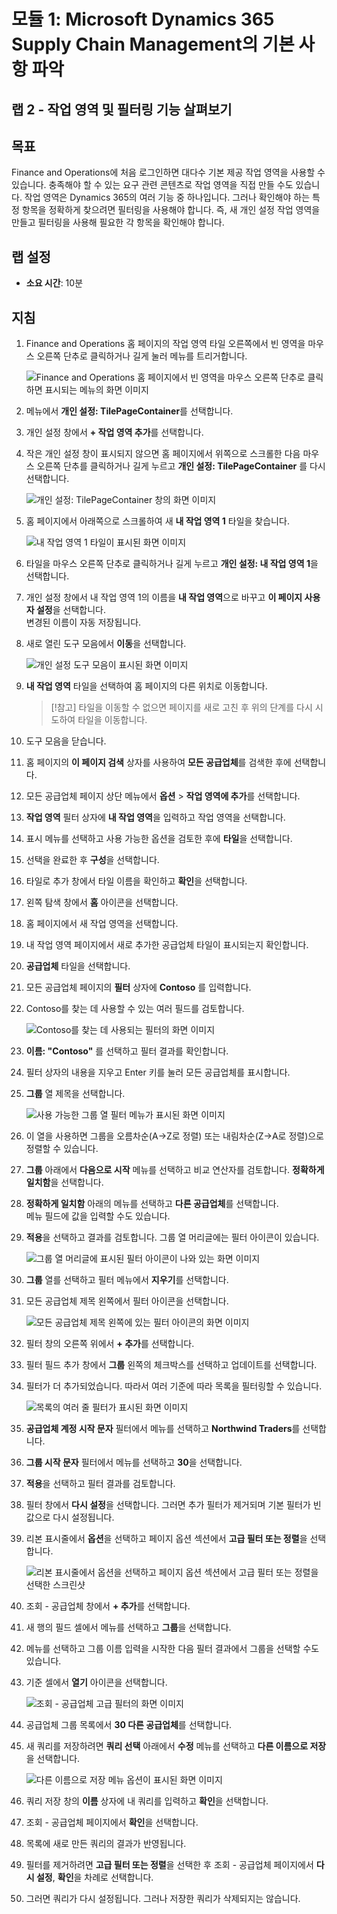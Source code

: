 ﻿---
lab:
    title: '랩 2: 작업 영역 및 필터링 기능 살펴보기'
    module: '모듈 1: Microsoft Dynamics 365 Supply Chain Management의 기본 사항 파악'
---

# 모듈 1: Microsoft Dynamics 365 Supply Chain Management의 기본 사항 파악

## 랩 2 - 작업 영역 및 필터링 기능 살펴보기

## 목표

Finance and Operations에 처음 로그인하면 대다수 기본 제공 작업 영역을 사용할 수 있습니다. 충족해야 할 수 있는 요구 관련 콘텐츠로 작업 영역을 직접 만들 수도 있습니다. 작업 영역은 Dynamics 365의 여러 기능 중 하나입니다. 그러나 확인해야 하는 특정 항목을 정확하게 찾으려면 필터링을 사용해야 합니다. 즉, 새 개인 설정 작업 영역을 만들고 필터링을 사용해 필요한 각 항목을 확인해야 합니다.

## 랩 설정

   - **소요 시간**: 10분

## 지침

1. Finance and Operations 홈 페이지의 작업 영역 타일 오른쪽에서 빈 영역을 마우스 오른쪽 단추로 클릭하거나 길게 눌러 메뉴를 트리거합니다.

    ![Finance and Operations 홈 페이지에서 빈 영역을 마우스 오른쪽 단추로 클릭하면 표시되는 메뉴의 화면 이미지](./media/m1-common-home-page-right-click-personalize.png)

1. 메뉴에서 **개인 설정: TilePageContainer**를 선택합니다.

1. 개인 설정 창에서 **+ 작업 영역 추가**를 선택합니다.

1. 작은 개인 설정 창이 표시되지 않으면 홈 페이지에서 위쪽으로 스크롤한 다음 마우스 오른쪽 단추를 클릭하거나 길게 누르고 **개인 설정: TilePageContainer** 를 다시 선택합니다.

    ![개인 설정: TilePageContainer 창의 화면 이미지](./media/m1-common-home-page-right-click-personalize-window.png)

1. 홈 페이지에서 아래쪽으로 스크롤하여 새 **내 작업 영역 1** 타일을 찾습니다.

    ![내 작업 영역 1 타일이 표시된 화면 이미지](./media/m1-common-home-page-my-workspace-1.png)

1. 타일을 마우스 오른쪽 단추로 클릭하거나 길게 누르고 **개인 설정: 내 작업 영역 1**을 선택합니다.

1. 개인 설정 창에서 내 작업 영역 1의 이름을 **내 작업 영역**으로 바꾸고 **이 페이지 사용자 설정**을 선택합니다.  
    변경된 이름이 자동 저장됩니다.

1. 새로 열린 도구 모음에서 **이동**을 선택합니다.

    ![개인 설정 도구 모음이 표시된 화면 이미지](./media/m1-common-personize-this-page-toolbar.png)

1. **내 작업 영역** 타일을 선택하여 홈 페이지의 다른 위치로 이동합니다.

    >[!참고] 타일을 이동할 수 없으면 페이지를 새로 고친 후 위의 단계를 다시 시도하여 타일을 이동합니다.

1. 도구 모음을 닫습니다.

1. 홈 페이지의 **이 페이지 검색** 상자를 사용하여 **모든 공급업체**를 검색한 후에 선택합니다.

1. 모든 공급업체 페이지 상단 메뉴에서 **옵션** > **작업 영역에 추가**를 선택합니다.

1. **작업 영역** 필터 상자에 **내 작업 영역**을 입력하고 작업 영역을 선택합니다.

1. 표시 메뉴를 선택하고 사용 가능한 옵션을 검토한 후에 **타일**을 선택합니다.

1. 선택을 완료한 후 **구성**을 선택합니다.

1. 타일로 추가 창에서 타일 이름을 확인하고 **확인**을 선택합니다.

1. 왼쪽 탐색 창에서 **홈** 아이콘을 선택합니다.

1. 홈 페이지에서 새 작업 영역을 선택합니다.

1. 내 작업 영역 페이지에서 새로 추가한 공급업체 타일이 표시되는지 확인합니다.

1. **공급업체** 타일을 선택합니다.

1. 모든 공급업체 페이지의 **필터** 상자에 **Contoso** 를 입력합니다.

1. Contoso를 찾는 데 사용할 수 있는 여러 필드를 검토합니다.

    ![Contoso를 찾는 데 사용되는 필터의 화면 이미지](./media/m1-common-filter-vendor-contoso.png)

1. **이름: "Contoso"** 를 선택하고 필터 결과를 확인합니다.

1. 필터 상자의 내용을 지우고 Enter 키를 눌러 모든 공급업체를 표시합니다.

1. **그룹** 열 제목을 선택합니다.

    ![사용 가능한 그룹 열 필터 메뉴가 표시된 화면 이미지](./media/m1-common-filter-group-column.png)

1. 이 열을 사용하면 그룹을 오름차순(A->Z로 정렬) 또는 내림차순(Z->A로 정렬)으로 정렬할 수 있습니다.

1. **그룹** 아래에서 **다음으로 시작** 메뉴를 선택하고 비교 연산자를 검토합니다. **정확하게 일치함**을 선택합니다.

1. **정확하게 일치함** 아래의 메뉴를 선택하고 **다른 공급업체**를 선택합니다.  
    메뉴 필드에 값을 입력할 수도 있습니다.

1. **적용**을 선택하고 결과를 검토합니다. 그룹 열 머리글에는 필터 아이콘이 있습니다.

    ![그룹 열 머리글에 표시된 필터 아이콘이 나와 있는 화면 이미지](./media/m1-common-group-column-filter.png)

1. **그룹** 열를 선택하고 필터 메뉴에서 **지우기**를 선택합니다.

1. 모든 공급업체 제목 왼쪽에서 필터 아이콘을 선택합니다.

    ![모든 공급업체 제목 왼쪽에 있는 필터 아이콘의 화면 이미지](./media/m1-common-all-vendors-page-filter.png)

1. 필터 창의 오른쪽 위에서 **+ 추가**를 선택합니다.

1. 필터 필드 추가 창에서 **그룹** 왼쪽의 체크박스를 선택하고 업데이트를 선택합니다.

1. 필터가 더 추가되었습니다. 따라서 여러 기준에 따라 목록을 필터링할 수 있습니다.

    ![목록의 여러 줄 필터가 표시된 화면 이미지](./media/m1-common-multi-line-filter.png)

1. **공급업체 계정 시작 문자** 필터에서 메뉴를 선택하고 **Northwind Traders**를 선택합니다.

1. **그룹 시작 문자** 필터에서 메뉴를 선택하고 **30**을 선택합니다.

1. **적용**을 선택하고 필터 결과를 검토합니다.

1. 필터 창에서 **다시 설정**을 선택합니다. 그러면 추가 필터가 제거되며 기본 필터가 빈 값으로 다시 설정됩니다.

1. 리본 표시줄에서 **옵션**을 선택하고 페이지 옵션 섹션에서 **고급 필터 또는 정렬**을 선택합니다.

    ![리본 표시줄에서 옵션을 선택하고 페이지 옵션 섹션에서 고급 필터 또는 정렬을 선택한 스크린샷](./media/m1-common-advanced-filter-sort-ribbon.png)

1. 조회 - 공급업체 창에서 **+ 추가**를 선택합니다.

1. 새 행의 필드 셀에서 메뉴를 선택하고 **그룹**을 선택합니다.

1. 메뉴를 선택하고 그룹 이름 입력을 시작한 다음 필터 결과에서 그룹을 선택할 수도 있습니다.

1. 기준 셀에서 **열기** 아이콘을 선택합니다.

    ![조회 - 공급업체 고급 필터의 화면 이미지](./media/m1-common-inquire-vendor-advanced-filter.png)

1. 공급업체 그룹 목록에서 **30 다른 공급업체**를 선택합니다.

1. 새 쿼리를 저장하려면 **쿼리 선택** 아래에서 **수정** 메뉴를 선택하고 **다른 이름으로 저장**을 선택합니다.

    ![다른 이름으로 저장 메뉴 옵션이 표시된 화면 이미지](./media/m1-common-inquiry-vendors-advanced-filter-save-as.png)

1. 쿼리 저장 창의 **이름** 상자에 내 쿼리를 입력하고 **확인**을 선택합니다.

1. 조회 - 공급업체 페이지에서 **확인**을 선택합니다.

1. 목록에 새로 만든 쿼리의 결과가 반영됩니다.

1. 필터를 제거하려면 **고급 필터 또는 정렬**을 선택한 후 조회 - 공급업체 페이지에서 **다시 설정**, **확인**을 차례로 선택합니다.

1. 그러면 쿼리가 다시 설정됩니다. 그러나 저장한 쿼리가 삭제되지는 않습니다.
